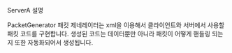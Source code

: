 ServerA 설명

PacketGenerator
패킷 제네레이터는 xml을 이용해서 클라이언트와 서버에서 사용할 패킷 코드를 구현합니다.
생성된 코드는 데이터뿐만 아니라 패킷이 어떻게 핸들링 되는지 또한 자동화되어서 생성됩니다.
